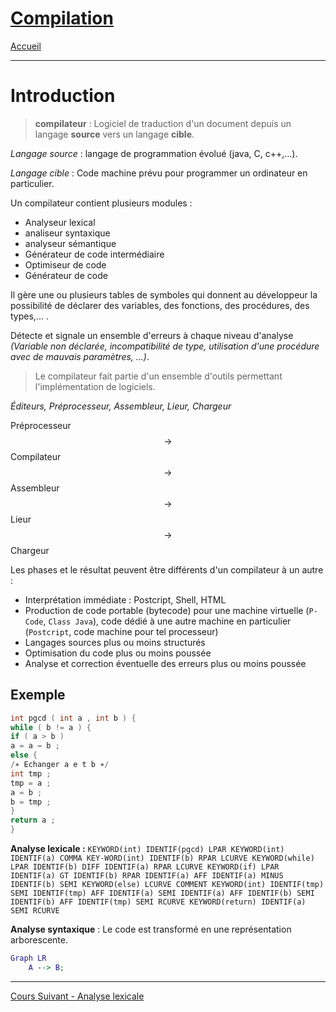 # [Compilation](index.md)

[Accueil](/index.html)

____
# Introduction

>**compilateur** : Logiciel de traduction d'un document depuis un langage **source** vers un langage **cible**.

*Langage source* : langage de programmation évolué (java, C, c++,...).

*Langage cible* : Code machine prévu pour programmer un ordinateur en particulier.

Un compilateur contient plusieurs modules :
- Analyseur lexical
- analiseur syntaxique
- analyseur sémantique
- Générateur de code intermédiaire
- Optimiseur de code
- Générateur de code

Il gère une ou plusieurs tables de symboles qui donnent au développeur la possibilité de déclarer des variables, des fonctions, des procédures, des types,... .

Détecte et signale un ensemble d'erreurs à chaque niveau d'analyse *(Variable non déclarée, incompatibilité de type, utilisation d'une procédure avec de mauvais paramètres, ...)*.

> Le compilateur fait partie d'un ensemble d'outils permettant l'implémentation de logiciels.

*Éditeurs, Préprocesseur, Assembleur, Lieur, Chargeur*

Préprocesseur $$\rightarrow$$ Compilateur $$\rightarrow$$ Assembleur $$\rightarrow$$ Lieur $$\rightarrow$$ Chargeur

Les phases et le résultat peuvent être différents d'un compilateur à un autre :
- Interprétation immédiate : Postcript, Shell, HTML
- Production de code portable (bytecode) pour une machine virtuelle (`P-Code`, `Class Java`), code dédié à une autre machine en particulier (`Postcript`, code machine pour tel processeur)
- Langages sources plus ou moins structurés
- Optimisation du code plus ou moins poussée
- Analyse et correction éventuelle des erreurs plus ou moins poussée

## Exemple
```C
int pgcd ( int a , int b ) {
while ( b != a ) {
if ( a > b )
a = a − b ;
else {
/∗ Echanger a e t b ∗/
int tmp ;
tmp = a ;
a = b ;
b = tmp ;
}
return a ;
}
```

**Analyse lexicale :**
`KEYWORD(int) IDENTIF(pgcd) LPAR KEYWORD(int) IDENTIF(a) COMMA KEY-WORD(int) IDENTIF(b) RPAR LCURVE KEYWORD(while) LPAR IDENTIF(b) DIFF
IDENTIF(a) RPAR LCURVE KEYWORD(if) LPAR IDENTIF(a) GT IDENTIF(b) RPAR
IDENTIF(a) AFF IDENTIF(a) MINUS IDENTIF(b) SEMI KEYWORD(else) LCURVE
COMMENT KEYWORD(int) IDENTIF(tmp) SEMI IDENTIF(tmp) AFF IDENTIF(a)
SEMI IDENTIF(a) AFF IDENTIF(b) SEMI IDENTIF(b) AFF IDENTIF(tmp) SEMI
RCURVE KEYWORD(return) IDENTIF(a) SEMI RCURVE`

**Analyse syntaxique** : Le code est transformé en une représentation arborescente.

```dot
Graph LR
    A --> B;
```
____

[Cours Suivant - Analyse lexicale](compilation-2.md)


<script src="https://polyfill.io/v3/polyfill.min.js?features=es6"></script>
<script id="MathJax-script" async src="https://cdn.jsdelivr.net/npm/mathjax@3/es5/tex-mml-chtml.js"></script>